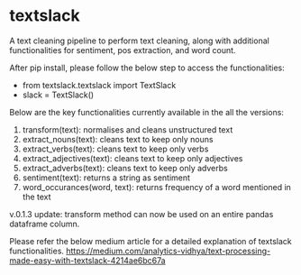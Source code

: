 # textslack
A text cleaning pipeline to perform text cleaning, along with additional functionalities for sentiment, pos extraction, and word count.

After pip install, please follow the below step to access the functionalities:
* from textslack.textslack import TextSlack
* slack = TextSlack()

Below are the key functionalities currently available in the all the versions:

1. transform(text): normalises and cleans unstructured text
2. extract_nouns(text): cleans text to keep only nouns
3. extract_verbs(text): cleans text to keep only verbs
4. extract_adjectives(text): cleans text to keep only adjectives
5. extract_adverbs(text): cleans text to keep only adverbs
6. sentiment(text): returns a string as sentiment
7. word_occurances(word, text): returns frequency of a word mentioned in the text

v.0.1.3 update: transform method can now be used on an entire pandas dataframe column.

Please refer the below medium article for a detailed explanation of textslack functionalities.
https://medium.com/analytics-vidhya/text-processing-made-easy-with-textslack-4214ae6bc67a
